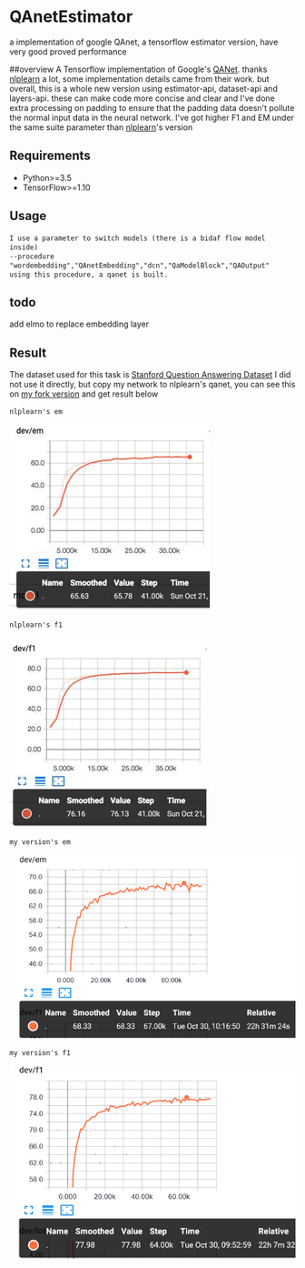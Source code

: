 # QAnetEstimator
 a implementation of google QAnet,  a tensorflow estimator version,  have very good proved performance
 
##overview
 A Tensorflow implementation of Google's [QANet](https://openreview.net/pdf?id=B14TlG-RW).
 thanks [nlplearn](https://github.com/NLPLearn/QANet) a lot, some implementation details came from their work.
 but overall, this is a whole new version using estimator-api, dataset-api and layers-api. these can make code more concise and clear
 and I've done extra processing on padding to ensure that the padding data doesn't pollute the normal input data in the neural network. I've got higher F1 and EM under the same suite parameter than  [nlplearn](https://github.com/NLPLearn/QANet)'s version
 
## Requirements
  * Python>=3.5
  * TensorFlow>=1.10
   
## Usage
    I use a parameter to switch models (there is a bidaf flow model inside) 
    --procedure "wordembedding","QAnetEmbedding","dcn","QaModelBlock","QAOutput" 
    using this procedure, a qanet is built.
     
## todo
   add elmo to replace embedding layer
   
## Result
The dataset used for this task is [Stanford Question Answering Dataset](https://rajpurkar.github.io/SQuAD-explorer/)
I did not use it directly, but copy my network to nlplearn's qanet, you can see this on [my fork version](https://github.com/linsu07/QANet)
and get result below

    nlplearn's em 
   ![ulplearn em](./nlplearn1.jpg)
    
    nlplearn's f1
   ![f1](./nlplearn2.jpg)
   
    my version's em
   ![em](./myversion1.png)
   
    my version's f1
   ![f1](./myversion2.png)
   